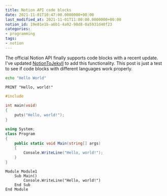 ```yaml
---
title: Notion API code blocks
date: 2021-11-01T10:47:00.0000000+00:00
last_modified_at: 2021-11-01T11:00:00.0000000+00:00
notion_id: 19e01e1b-a6b1-4a92-98d8-0a5931d40f23
categories:
- programming
tags:
- notion
---
```


The official Notion API finally supports code blocks with a recent update. I've updated [NotionToJekyll](https://github.com/jamie-lord/NotionToJekyll) to add this functionality. This post is just a test to see if code blocks with different languages work properly.

```bash
echo "Hello World"
```

```basic
PRINT "Hello, world!"
```

```c
#include 
 
int main(void)
{
    puts("Hello, world!");
}
```

```c#
using System;
class Program
{
    public static void Main(string[] args)
    {
        Console.WriteLine("Hello, world!");
    }
}
```

```vb.net
Module Module1
    Sub Main()
        Console.WriteLine("Hello, world!")
    End Sub
End Module
```

